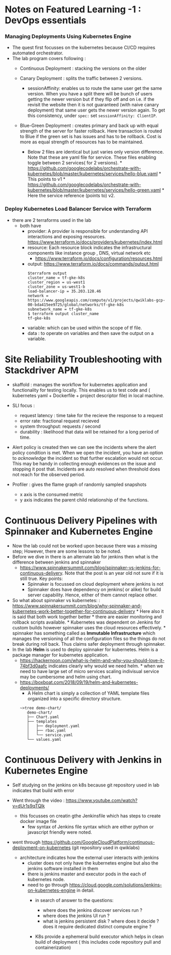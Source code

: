 # Notes on Featured Learning -1 : DevOps essentials

### Managing Deployments Using Kubernetes Engine
* The quest first focusses on the kubernetes because CI/CD requires automated orchestrator.
* The lab program covers following :
    * Continuous Deployment : stacking the versions on the older
    * Canary Deployment : splits the traffic between 2 versions. 
         * sessionAffinity: enables us to route the same user get the same version. When you have a split there will be bunch of users getting the newer version but if they flip off and on i.e. if the revisit the website then it is not guaranteed (with naive canary deployment) that same user gets the newer version again. To get this consistency, under ```spec:``` set ```sessionAffinity: ClientIP```.
         
    * Blue-Green Deployment : creates primary and back up with equal strength of the server for faster rollback. Here transaction is routed to Blue if the green set is has issues and has to be rollback. Cost is more as equal strength of resources has to be maintained.
         * Below 2 files are identical but just varies only version difference. Note that these are yaml file for service. These files enabling toggle between 2 services( for 2 versions).
               * https://github.com/googlecodelabs/orchestrate-with-kubernetes/blob/master/kubernetes/services/hello-blue.yaml
                     * This points to v1
               * https://github.com/googlecodelabs/orchestrate-with-kubernetes/blob/master/kubernetes/services/hello-green.yaml
                     * Here the service reference (points to) v2.
                     
               
### Deploy Kubernetes Load Balancer Service with Terraform
* there are 2 terraforms used in the lab
   * both have 
      * provider: A provider is responsible for understanding API interactions and exposing resources. https://www.terraform.io/docs/providers/kubernetes/index.html
      * resource: Each resource block indicates the infrastructural components like instance group , DNS, virtual network etc
         * https://www.terraform.io/docs/configuration/resources.html
      * output:   https://www.terraform.io/docs/commands/output.html
         ```
         $terraform output
         cluster_name = tf-gke-k8s
         cluster_region = us-west1
         cluster_zone = us-west1-b
         load-balancer-ip = 35.203.128.46
         network = https://www.googleapis.com/compute/v1/projects/qwiklabs-gcp-00-bda415ee9725/global/networks/tf-gke-k8s
         subnetwork_name = tf-gke-k8s
         $ terraform output cluster_name
         tf-gke-k8s
         ```
       * variable: which can be used within the scope of tf file.
       * data : to operate on variables and then save the output on a variable.
       
# Site Reliability Troubleshooting with Stackdriver APM
* skaffold : manages the workflow for kubernetes application and functionality for testing locally. This enables us to test code and ( kubernetes yaml + Dockerfile + project descriptor file) in local machine.
* SLI focus : 
   * request latency : time take for the recieve the response to a request
   * error rate: fractional request recieved
   * system throughput: requests / second
   * durability : likelihood that data will be retained for a long period of time.
   
* Alert policy is created then we can see the incidents where the alert policy condition is met. When we open the incident, you have an option to *acknowledge* the incident so that further escalation would not occur. This may be handy in collecting enough evidences on the issue and stopping it post that. Incidents are auto resolved when threshold does not reach for the observed period.

* Profiler : gives the flame graph of randomly sampled snapshots
   * x axis is the consumed metric
   * y axis indicates the parent child relationship of the functions.


# Continuous Delivery Pipelines with Spinnaker and Kubernetes Engine
* Now the lab could not be worked upon because there was a missing step; However, there are some lessons to be noted.
* Before we dive in there is an alternate lab for jenkins then what is the difference between jenkins and spinnaker
   * https://www.spinnakersummit.com/blog/spinnaker-vs-jenkins-for-continuous-delivery. Note that the post is an year old not sure if it is still true. Key points:
      * Spinnaker is focussed on cloud deployment where jenkins is not
      * Spinnaker does have dependency on jenkins( or alike) for build server capability. Hence,  either of them cannot replace other.
* So what about spinnaker vs kubernetes:
   : https://www.spinnakersummit.com/blog/why-spinnaker-and-kubernetes-work-better-together-for-continuous-delivery
      * Here also it is said that both work together better
      * there are easier monitoring and rollback scripts available.
      * Kubernetes was dependent on Jenkins for custom builds however spinnaker uses the cloud resources effectively.
      * spinnaker has something called as **Immutable Infrastructure** which manages the versioning of all the configuration files so the things do not break during roll back. Thus claims safer deployment through spinnaker.        
* In the lab **Helm** is used to deploy spinnaker for kubernetes. Helm is a package manager for kubernetes application. 
   * https://hackernoon.com/what-is-helm-and-why-you-should-love-it-74bf3d0aafc indicates clearly why would we need helm.
         * when we need to have large set of micro services scaling indivisual service may be cumbersome and helm using chart. 
   * https://boxboat.com/2018/09/19/helm-and-kubernetes-deployments/
      * A Helm chart is simply a collection of YAML template files organized into a specific directory structure. 
      ```
      ~>tree demo-chart/
         demo-chart/
         ├── Chart.yaml
         ├── templates
         │   ├── deployment.yaml
         │   ├── rbac.yaml
         │   └── service.yaml
         └── values.yaml
      ```
# Continuous Delivery with Jenkins in Kubernetes Engine
* Self studying on the jenkins on k8s because git repository used in lab indicates that build with error 
* Went through the video : https://www.youtube.com/watch?v=dUr1s9qTQlk
   * this focusses on creatin gthe Jenkinsfile which has steps to create docker image file 
      * few syntax of Jenkins file syntax which are either python or javascript friendly were noted.
      
* went through https://github.com/GoogleCloudPlatform/continuous-deployment-on-kubernetes (git repository used in qwiklabs)
   * architecture indicates how the external user interacts with jenkins
      * cluster does not only have the kubernetes engine but also the jenkins software installed in them
      * there is jenkins master and executor pods in the each of kubernetes node.
      * need to go through https://cloud.google.com/solutions/jenkins-on-kubernetes-engine in detail.
         * in search of answer to the questions:
            * where does the jenkins discover services run ?
            * where does the jenkins UI run ?
            * what is jenkins persistent disk ? where does it decide ? does it require dedicated distinct compute engine ?
            
         * K8s provide a ephemeral build executor which helps in clean build of deployment ( this includes code repository pull and containerization)
